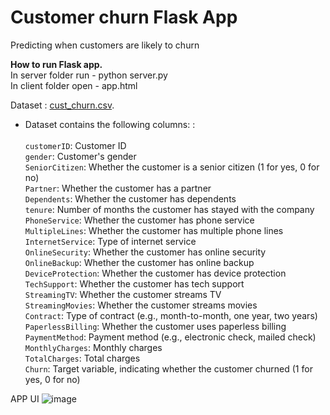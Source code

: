 # Customer churn Flask App
Predicting when customers are likely to churn

<b>How to run Flask app.</b><br>
In server folder run  - python server.py <br>
In client folder open - app.html <br>

Dataset : [cust_churn.csv](https://github.com/Vatsal0313/Customer_churn_Flask_App/blob/main/model/Customer_Churn.csv).<br>
- Dataset contains the following columns: : <br>
<br>`customerID`: Customer ID 
<br>`gender`: Customer's gender 
<br>`SeniorCitizen`: Whether the customer is a senior citizen (1 for yes, 0 for no) 
<br>`Partner`: Whether the customer has a partner 
<br>`Dependents`: Whether the customer has dependents 
<br>`tenure`: Number of months the customer has stayed with the company 
<br>`PhoneService`: Whether the customer has phone service 
<br>`MultipleLines`: Whether the customer has multiple phone lines 
<br>`InternetService`: Type of internet service 
<br>`OnlineSecurity`: Whether the customer has online security 
<br>`OnlineBackup`: Whether the customer has online backup 
<br>`DeviceProtection`: Whether the customer has device protection 
<br>`TechSupport`: Whether the customer has tech support 
<br>`StreamingTV`: Whether the customer streams TV 
<br>`StreamingMovies`: Whether the customer streams movies 
<br>`Contract`: Type of contract (e.g., month-to-month, one year, two years) 
<br>`PaperlessBilling`: Whether the customer uses paperless billing 
<br>`PaymentMethod`: Payment method (e.g., electronic check, mailed check) 
<br>`MonthlyCharges`: Monthly charges 
<br>`TotalCharges`: Total charges 
<br>`Churn`: Target variable, indicating whether the customer churned (1 for yes, 0 for no)   

APP UI
![image](https://github.com/Vatsal0313/Customer_churn_Flask_App/assets/117883036/8b2c7545-6769-4227-8f9b-9b28d18b3a24)
